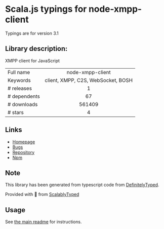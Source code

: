 
# Scala.js typings for node-xmpp-client

Typings are for version 3.1

## Library description:
XMPP client for JavaScript

|                    |                 |
| ------------------ | :-------------: |
| Full name          | node-xmpp-client |
| Keywords           | client, XMPP, C2S, WebSocket, BOSH |
| # releases         | 1 |
| # dependents       | 67 |
| # downloads        | 561409 |
| # stars            | 4 |

## Links
- [Homepage](http://github.com/node-xmpp/node-xmpp)
- [Bugs](http://github.com/node-xmpp/node-xmpp/issues)
- [Repository](https://github.com/node-xmpp/node-xmpp)
- [Npm](https://www.npmjs.com/package/node-xmpp-client)
    


## Note
This library has been generated from typescript code from [DefinitelyTyped](https://definitelytyped.org).

Provided with :purple_heart: from [ScalablyTyped](https://github.com/oyvindberg/ScalablyTyped)

## Usage
See [the main readme](../../readme.md) for instructions.


